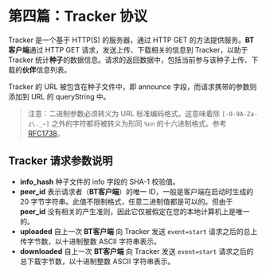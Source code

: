 # 第四篇：Tracker 协议

Tracker 是一个基于 HTTP(S) 的服务器，通过 HTTP GET 的方法提供服务。**BT客户端**通过 HTTP GET 请求，发送上传、下载相关的信息到 Tracker，以助于 Tracker 统计**种子**的数据信息。请求的返回数据中，包括当前参与该种子上传、下载的**伙伴**信息列表。

Tracker 的 URL 被包含在种子文件中，即 announce 字段，而请求携带的参数则添加到 URL 的 queryString 中。

> 注意：二进制参数必须转义为 URL 标准编码格式。这意味着除 `[-0-9A-Za-z\._~]` 之外的字符都将被转义为形同 `%nn` 的十六进制格式。参考 [RFC1738](http://www.faqs.org/rfcs/rfc1738.html)。

## Tracker 请求参数说明

- **info_hash** 种子文件的 info 字段的 SHA-1 校验值。
- **peer_id** 表示请求者（**BT客户端**）的唯一 ID，一般是客户端在启动时生成的 20 字节字符串。此值不限制格式，任意二进制值都是可以的。但由于 **peer_id** 没有相关的产生准则，因此它仅被假定在您的本地计算机上是唯一的。
- **uploaded** 自上一次 **BT客户端** 向 Tracker 发送 `event=start` 请求之后的总上传字节数，以十进制整数 ASCII 字符串表示。
- **downloaded** 自上一次 **BT客户端** 向 Tracker 发送 `event=start` 请求之后的总下载字节数，以十进制整数 ASCII 字符串表示。



